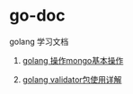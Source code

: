 # go-doc
golang 学习文档

1. [golang 操作mongo基本操作](./GO-mongoDB.md)

2. [golang validator包使用详解](./GO-validator.md)

